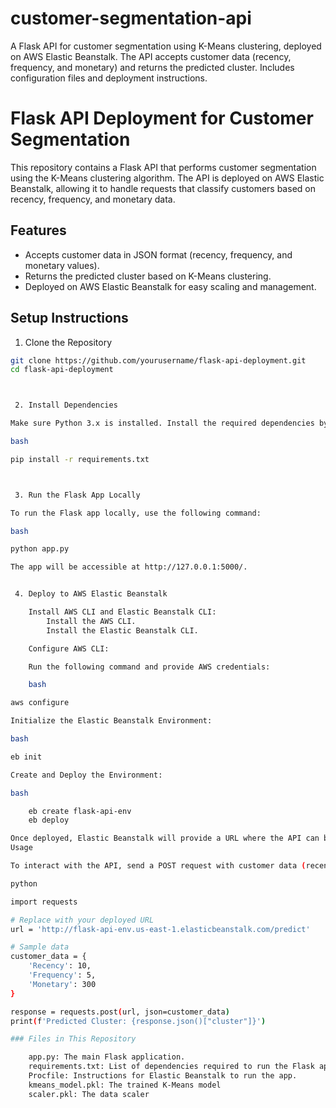 # customer-segmentation-api
A Flask API for customer segmentation using K-Means clustering, deployed on AWS Elastic Beanstalk. The API accepts customer data (recency, frequency, and monetary) and returns the predicted cluster. Includes configuration files and deployment instructions.


# Flask API Deployment for Customer Segmentation

This repository contains a Flask API that performs customer segmentation using the K-Means clustering algorithm. The API is deployed on AWS Elastic Beanstalk, allowing it to handle requests that classify customers based on recency, frequency, and monetary data.

## Features

- Accepts customer data in JSON format (recency, frequency, and monetary values).
- Returns the predicted cluster based on K-Means clustering.
- Deployed on AWS Elastic Beanstalk for easy scaling and management.
  
## Setup Instructions

1. Clone the Repository

```bash
git clone https://github.com/yourusername/flask-api-deployment.git
cd flask-api-deployment



 2. Install Dependencies

Make sure Python 3.x is installed. Install the required dependencies by running:

bash

pip install -r requirements.txt



 3. Run the Flask App Locally

To run the Flask app locally, use the following command:

bash

python app.py

The app will be accessible at http://127.0.0.1:5000/.


 4. Deploy to AWS Elastic Beanstalk

    Install AWS CLI and Elastic Beanstalk CLI:
        Install the AWS CLI.
        Install the Elastic Beanstalk CLI.

    Configure AWS CLI:

    Run the following command and provide AWS credentials:

    bash

aws configure

Initialize the Elastic Beanstalk Environment:

bash

eb init

Create and Deploy the Environment:

bash

    eb create flask-api-env
    eb deploy

Once deployed, Elastic Beanstalk will provide a URL where the API can be accessed.
Usage

To interact with the API, send a POST request with customer data (recency, frequency, monetary):

python

import requests

# Replace with your deployed URL
url = 'http://flask-api-env.us-east-1.elasticbeanstalk.com/predict'

# Sample data
customer_data = {
    'Recency': 10,
    'Frequency': 5,
    'Monetary': 300
}

response = requests.post(url, json=customer_data)
print(f'Predicted Cluster: {response.json()["cluster"]}')

### Files in This Repository

    app.py: The main Flask application.
    requirements.txt: List of dependencies required to run the Flask app.
    Procfile: Instructions for Elastic Beanstalk to run the app.
    kmeans_model.pkl: The trained K-Means model 
    scaler.pkl: The data scaler
